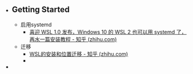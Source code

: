 - ## Getting Started
	- 启用systemd
		- [喜迎 WSL 1.0 发布，Windows 10 的 WSL 2 也可以用 systemd 了，再水一篇安装教程 - 知乎 (zhihu.com)](https://zhuanlan.zhihu.com/p/586126933)
	- 迁移
		- [WSL的安装和位置迁移 - 知乎 (zhihu.com)](https://zhuanlan.zhihu.com/p/406917270)
		-
-